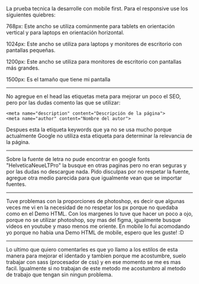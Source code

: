 La prueba tecnica la desarrolle con mobile first. Para el responsive use los siguientes quiebres:

768px: Este ancho se utiliza comúnmente para tablets en orientación vertical y para laptops en orientación horizontal.

1024px: Este ancho se utiliza para laptops y monitores de escritorio con pantallas pequeñas.

1200px: Este ancho se utiliza para monitores de escritorio con pantallas más grandes.

1500px: Es el tamaño que tiene mi pantalla

----------------------------------------------
No agregue en el head las etiquetas meta para mejorar un poco el SEO, pero por las dudas comento las que se utilizar:

    <meta name="description" content="Descripción de la página">
    <meta name="author" content="Nombre del autor">

Despues esta la etiqueta keywords que ya no se usa mucho porque actualmente Google no utiliza esta etiqueta para determinar la relevancia de la página.

---------------------------------------------
Sobre la fuente de letra no pude encontrar en google fonts "HelveticaNeueLTPro" la busque en otras paginas pero no eran seguras y por las dudas no descargue nada. Pido disculpas por no respetar la fuente, agregue otra medio parecida para que igualmente vean que se importar fuentes.

---------------------------------------------
Tuve problemas con la proporciones de photoshop, es decir que algunas veces me vi en la necesidad de no respetar los px porque no quedaba como en el Demo HTML. Con los margenes lo tuve que hacer un poco a ojo, porque no se utilizar photoshop, soy mas del figma, igualmente busque videos en youtube y maso menos me oriente. En mobile lo fui acomodando yo porque no habia una Demo HTML de mobile, espero que les guste! :D

---------------------------------------------
Lo ultimo que quiero comentarles es que yo llamo a los estilos de esta manera para mejorar el identado y tambien porque me acostumbre, suelo trabajar con sass (procesador de css) y en ese momento se me es mas facil.
Igualmente si no trabajan de este metodo me acostumbro al metodo de trabajo que tengan sin ningun problema.
